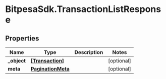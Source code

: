# BitpesaSdk.TransactionListResponse

## Properties
Name | Type | Description | Notes
------------ | ------------- | ------------- | -------------
**_object** | [**[Transaction]**](Transaction.md) |  | [optional] 
**meta** | [**PaginationMeta**](PaginationMeta.md) |  | [optional] 


